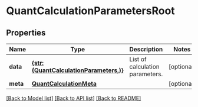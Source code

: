 # QuantCalculationParametersRoot


## Properties
Name | Type | Description | Notes
------------ | ------------- | ------------- | -------------
**data** | [**{str: (QuantCalculationParameters,)}**](QuantCalculationParameters.md) | List of calculation parameters. | [optional] 
**meta** | [**QuantCalculationMeta**](QuantCalculationMeta.md) |  | [optional] 

[[Back to Model list]](../README.md#documentation-for-models) [[Back to API list]](../README.md#documentation-for-api-endpoints) [[Back to README]](../README.md)


